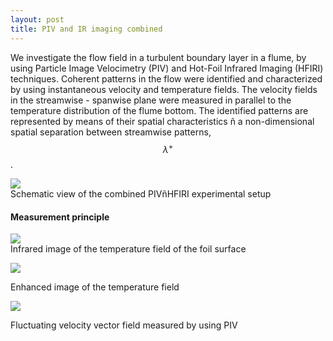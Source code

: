 ```yaml
---
layout: post
title: PIV and IR imaging combined
---
```



We investigate the flow field in a turbulent boundary layer in a flume, by using Particle Image Velocimetry (PIV) and Hot-Foil Infrared Imaging (HFIRI) techniques. Coherent patterns in the flow were identified and characterized by using instantaneous velocity and temperature fields. The velocity fields in the streamwise - spanwise plane were measured in parallel to the temperature distribution of the flume bottom. The identified patterns are represented by means of their spatial characteristics ñ a non-dimensional spatial separation between streamwise patterns, $$\lambda^+$$.



![](http://alexl.files.wordpress.com/2005/12/piv_ir.jpg)  
Schematic view of the combined PIVñHFIRI experimental setup

#### Measurement principle



![](http://alexl.files.wordpress.com/2005/12/irimage.jpg)   
Infrared image of the temperature field of the foil surface



![](http://alexl.files.wordpress.com/2005/12/irimage2.jpg)   

Enhanced image of the temperature field



![](http://alexl.files.wordpress.com/2005/12/piv_ir_image.jpg)

Fluctuating velocity vector field measured by using PIV
